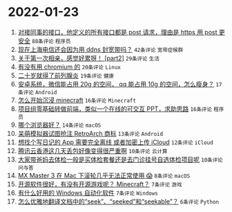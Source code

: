 # 2022-01-23

1. [对接同事的接口，他定义的所有接口都是 post 请求，理由是 https 用 post 更安全](https://www.v2ex.com/t/830030) `88条评论` `程序员`
1. [现在上海电信还会因为用 ddns 封宽带吗？](https://www.v2ex.com/t/830018) `42条评论` `宽带症候群`
1. [关于第一次相亲，感觉好累呀！ [part2]](https://www.v2ex.com/t/830021) `29条评论` `生活`
1. [有没有用 chromium 的](https://www.v2ex.com/t/830020) `20条评论` `Linux`
1. [二十岁就得了前列腺炎](https://www.v2ex.com/t/830016) `19条评论` `健康`
1. [安卓系统，微信能占用 20g 的空间， qq 能占用 10g 的空间，怎么瘦身？](https://www.v2ex.com/t/830047) `17条评论` `Android`
1. [怎么开始沉浸 minecraft](https://www.v2ex.com/t/830051) `16条评论` `Minecraft`
1. [项目组零基础转做前端，类似一个在线的可交互 PPT，求助思路](https://www.v2ex.com/t/830043) `16条评论` `程序员`
1. [哪个浏览器好？](https://www.v2ex.com/t/830048) `14条评论` `macOS`
1. [呆萌模拟器试图抢注 RetroArch 商标](https://www.v2ex.com/t/830033) `13条评论` `Android`
1. [想找个写日记的 App 需要完全离线 或者加密上传 iCloud](https://www.v2ex.com/t/830019) `12条评论` `iCloud`
1. [腾讯云香港这几天丢包好像变得很严重啊](https://www.v2ex.com/t/830044) `10条评论` `云计算`
1. [大家带爸妈去体检一般是买体检套餐还是去门诊挂号自选体检项目呢](https://www.v2ex.com/t/830036) `10条评论` `问与答`
1. [MX Master 3 在 Mac 下滚轮几乎无法正常使用 😱](https://www.v2ex.com/t/830057) `8条评论` `macOS`
1. [开源软件很好，有没有开源游戏呢？ Minecraft？](https://www.v2ex.com/t/830064) `7条评论` `游戏`
1. [有什么好用的 Windows 自动化软件](https://www.v2ex.com/t/830029) `7条评论` `Windows`
1. [怎么优雅地翻译文档中的“seek”、“seeked”和“seekable”？](https://www.v2ex.com/t/830061) `6条评论` `Python`
